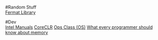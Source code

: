 #Random Stuff  
[Fermat Library](http://fermatslibrary.com/)


#Dev  
[Intel Manuals](https://software.intel.com/en-us/articles/intel-sdm)
[CoreCLR](http://mattwarren.org/2017/03/23/Hitchhikers-Guide-to-the-CoreCLR-Source-Code/)
[Ops Class (OS)](https://www.ops-class.org/)
[What every programmer should know about memory](https://lwn.net/Articles/250967/)

